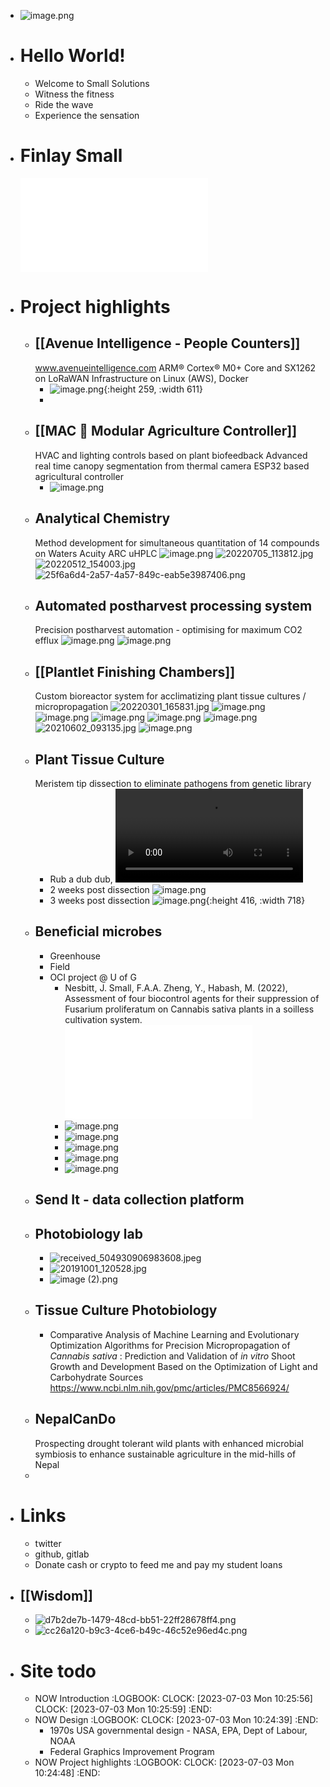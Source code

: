 - ![image.png](../assets/image_1688402515733_0.png)
- # Hello World!
	- Welcome to Small Solutions
	- Witness the fitness
	- Ride the wave
	- Experience the sensation
- # Finlay Small
  ![F.A.A. Small Resume 230630.pdf](../assets/F.A.A._Small_Resume_230630_1688423464005_0.pdf)
- # Project highlights
	- ## [[Avenue Intelligence - People Counters]] 
	  www.avenueintelligence.com
	  ARM® Cortex® M0+ Core and SX1262 on LoRaWAN
	  Infrastructure on Linux (AWS), Docker
		- ![image.png](../assets/image_1688423776023_0.png){:height 259, :width 611}
		-
	- ## [[MAC 🌱 Modular Agriculture Controller]]
	  HVAC and lighting controls based on plant biofeedback
	  Advanced real time canopy segmentation from thermal camera
	  ESP32 based agricultural controller
		- ![image.png](../assets/image_1688423559948_0.png)
	- ## Analytical Chemistry
	  Method development for simultaneous quantitation of 14 compounds on Waters Acuity ARC uHPLC
	  ![image.png](../assets/image_1688425117268_0.png)
	  ![20220705_113812.jpg](../assets/20220705_113812_1688425280982_0.jpg)
	  ![20220512_154003.jpg](../assets/20220512_154003_1688425376241_0.jpg)
	  ![25f6a6d4-2a57-4a57-849c-eab5e3987406.png](../assets/25f6a6d4-2a57-4a57-849c-eab5e3987406_1688425132618_0.png)
	- ## Automated postharvest processing system
	  Precision postharvest automation - optimising for maximum CO2 efflux
	  ![image.png](../assets/image_1688402997529_0.png)
	  ![image.png](../assets/image_1688403030659_0.png)
	- ## [[Plantlet Finishing Chambers]] 
	  Custom bioreactor system for acclimatizing plant tissue cultures / micropropagation
	  ![20220301_165831.jpg](../assets/20220301_165831_1688424417458_0.jpg)
	  ![image.png](../assets/image_1688402619785_0.png)
	  ![image.png](../assets/image_1688402822715_0.png)
	  ![image.png](../assets/image_1688424512297_0.png)
	  ![image.png](../assets/image_1688402896671_0.png)
	  ![image.png](../assets/image_1688424351757_0.png)
	  ![20210602_093135.jpg](../assets/20210602_093135_1688425663509_0.jpg)
	  ![image.png](../assets/image_1688425567525_0.png)
	- ## Plant Tissue Culture
	  Meristem tip dissection to eliminate pathogens from genetic library
		- Rub a dub dub, ![20190806_152615.mp4](../assets/20190806_152615_1688426333236_0.mp4)
		- 2 weeks post dissection
		  ![image.png](../assets/image_1688426235943_0.png)
		- 3 weeks post dissection
		  ![image.png](../assets/image_1688424237233_0.png){:height 416, :width 718}
	- ## Beneficial microbes
		- Greenhouse
		- Field
		- OCI project @ U of G
			- Nesbitt, J. Small, F.A.A. Zheng, Y., Habash, M. (2022), Assessment of four biocontrol agents for their suppression of
			  Fusarium proliferatum on Cannabis sativa plants in a soilless cultivation system.
			  ![CGC2022_Nesbitt_Poster.pdf](../assets/CGC2022_Nesbitt_Poster_1688426861132_0.pdf)
			- ![image.png](../assets/image_1688402919781_0.png)
			- ![image.png](../assets/image_1688402936559_0.png)
			- ![image.png](../assets/image_1688402961916_0.png)
			- ![image.png](../assets/image_1688427157248_0.png)
			- ![image.png](../assets/image_1688427187744_0.png)
	- ## Send It - data collection platform
	- ## Photobiology lab
		- ![received_504930906983608.jpeg](../assets/received_504930906983608_1688426356547_0.jpeg)
		- ![20191001_120528.jpg](../assets/20191001_120528_1688426576223_0.jpg)
		- ![image (2).png](../assets/image_(2)_1688427672718_0.png)
	- ## Tissue Culture Photobiology
		- Comparative Analysis of Machine Learning and Evolutionary Optimization Algorithms for Precision Micropropagation of *Cannabis sativa* : Prediction and Validation of *in vitro* Shoot Growth and Development Based on the Optimization of Light and Carbohydrate Sources
		  https://www.ncbi.nlm.nih.gov/pmc/articles/PMC8566924/
	- ## NepalCanDo
	  Prospecting drought tolerant wild plants with enhanced microbial symbiosis to enhance sustainable agriculture in the mid-hills of Nepal
	-
- # Links
	- twitter
	- github, gitlab
	- Donate cash or crypto to feed me and pay my student loans
- ## [[Wisdom]]
	- ![d7b2de7b-1479-48cd-bb51-22ff28678ff4.png](../assets/d7b2de7b-1479-48cd-bb51-22ff28678ff4_1688425161686_0.png)
	- ![cc26a120-b9c3-4ce6-b49c-46c52e96ed4c.png](../assets/cc26a120-b9c3-4ce6-b49c-46c52e96ed4c_1688425185299_0.png)
- # Site todo
	- NOW Introduction
	  :LOGBOOK:
	  CLOCK: [2023-07-03 Mon 10:25:56]
	  CLOCK: [2023-07-03 Mon 10:25:59]
	  :END:
	- NOW Design
	  :LOGBOOK:
	  CLOCK: [2023-07-03 Mon 10:24:39]
	  :END:
		- 1970s USA governmental design - NASA, EPA, Dept of Labour, NOAA
		- Federal Graphics Improvement Program
	- NOW Project highlights
	  :LOGBOOK:
	  CLOCK: [2023-07-03 Mon 10:24:48]
	  :END: